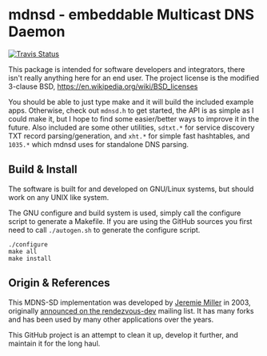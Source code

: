 mdnsd - embeddable Multicast DNS Daemon
=======================================
[![Travis Status][]][Travis]

This package is intended for software developers and integrators, there
isn't really anything here for an end user.  The project license is the
modified 3-clause BSD, https://en.wikipedia.org/wiki/BSD_licenses

You should be able to just type make and it will build the included
example apps.  Otherwise, check out `mdnsd.h` to get started, the API is
as simple as I could make it, but I hope to find some easier/better ways
to improve it in the future.  Also included are some other utilities,
`sdtxt.*` for service discovery TXT record parsing/generation, and
`xht.*` for simple fast hashtables, and `1035.*` which mdnsd uses for
standalone DNS parsing.


Build & Install
---------------

The software is built for and developed on GNU/Linux systems, but should
work on any UNIX like system.

The GNU configure and build system is used, simply call the configure
script to generate a Makefile.  If you are using the GitHub sources you
first need to call `./autogen.sh` to generate the configure script.

    ./configure
    make all
    make install


Origin & References
-------------------

This MDNS-SD implementation was developed by [Jeremie Miller][jeremie]
in 2003, originally [announced on the rendezvous-dev][announced] mailing
list.  It has many forks and has been used by many other applications
over the years.

This GitHub project is an attempt to clean it up, develop it further,
and maintain it for the long haul.


[jeremie]:       https://github.com/quartzjer
[announced]:     http://lists.apple.com/archives/rendezvous-dev/2003/Feb/msg00062.html
[Travis]:        https://travis-ci.org/troglobit/mdnsd
[Travis Status]: https://travis-ci.org/troglobit/mdnsd.png?branch=master
